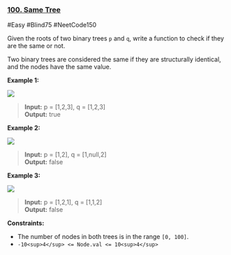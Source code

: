 ### [100. Same Tree](https://leetcode.com/problems/same-tree/)

#Easy #Blind75 #NeetCode150

Given the roots of two binary trees `p` and `q`, write a function to check if they are the same or not.

Two binary trees are considered the same if they are structurally identical, and the nodes have the same value.

**Example 1:**

![](https://assets.leetcode.com/uploads/2020/12/20/ex1.jpg)

> **Input:** p = \[1,2,3\], q = \[1,2,3\]  
> **Output:** true

**Example 2:**

![](https://assets.leetcode.com/uploads/2020/12/20/ex2.jpg)

> **Input:** p = \[1,2\], q = \[1,null,2\]  
> **Output:** false

**Example 3:**

![](https://assets.leetcode.com/uploads/2020/12/20/ex3.jpg)

> **Input:** p = \[1,2,1\], q = \[1,1,2\]  
> **Output:** false

**Constraints:**

- The number of nodes in both trees is in the range `[0, 100]`.
- `-10<sup>4</sup> <= Node.val <= 10<sup>4</sup>`
